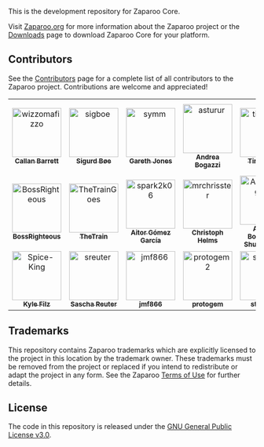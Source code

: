 This is the development repository for Zaparoo Core.

Visit [Zaparoo.org](https://zaparoo.org/) for more information about the Zaparoo project or the [Downloads](https://zaparoo.org/downloads/#zaparoo-core) page to download Zaparoo Core for your platform.

## Contributors

See the [Contributors](https://zaparoo.org/docs/community/contributors/) page for a complete list of all contributors to the Zaparoo project. Contributions are welcome and appreciated!

<!-- readme: contributors -start -->
<table>
	<tbody>
		<tr>
            <td align="center">
                <a href="https://github.com/wizzomafizzo">
                    <img src="https://avatars.githubusercontent.com/u/442478?v=4" width="100;" alt="wizzomafizzo"/>
                    <br />
                    <sub><b>Callan Barrett</b></sub>
                </a>
            </td>
            <td align="center">
                <a href="https://github.com/sigboe">
                    <img src="https://avatars.githubusercontent.com/u/2087930?v=4" width="100;" alt="sigboe"/>
                    <br />
                    <sub><b>Sigurd Bøe</b></sub>
                </a>
            </td>
            <td align="center">
                <a href="https://github.com/symm">
                    <img src="https://avatars.githubusercontent.com/u/69390?v=4" width="100;" alt="symm"/>
                    <br />
                    <sub><b>Gareth Jones</b></sub>
                </a>
            </td>
            <td align="center">
                <a href="https://github.com/asturur">
                    <img src="https://avatars.githubusercontent.com/u/1194048?v=4" width="100;" alt="asturur"/>
                    <br />
                    <sub><b>Andrea Bogazzi</b></sub>
                </a>
            </td>
            <td align="center">
                <a href="https://github.com/timwilsie">
                    <img src="https://avatars.githubusercontent.com/u/617551?v=4" width="100;" alt="timwilsie"/>
                    <br />
                    <sub><b>Tim Wilsie</b></sub>
                </a>
            </td>
            <td align="center">
                <a href="https://github.com/theypsilon">
                    <img src="https://avatars.githubusercontent.com/u/852246?v=4" width="100;" alt="theypsilon"/>
                    <br />
                    <sub><b>José Manuel Barroso Galindo</b></sub>
                </a>
            </td>
		</tr>
		<tr>
            <td align="center">
                <a href="https://github.com/BossRighteous">
                    <img src="https://avatars.githubusercontent.com/u/972810?v=4" width="100;" alt="BossRighteous"/>
                    <br />
                    <sub><b>BossRighteous</b></sub>
                </a>
            </td>
            <td align="center">
                <a href="https://github.com/TheTrainGoes">
                    <img src="https://avatars.githubusercontent.com/u/32771064?v=4" width="100;" alt="TheTrainGoes"/>
                    <br />
                    <sub><b>TheTrain</b></sub>
                </a>
            </td>
            <td align="center">
                <a href="https://github.com/spark2k06">
                    <img src="https://avatars.githubusercontent.com/u/3509674?v=4" width="100;" alt="spark2k06"/>
                    <br />
                    <sub><b>Aitor Gómez García</b></sub>
                </a>
            </td>
            <td align="center">
                <a href="https://github.com/mrchrisster">
                    <img src="https://avatars.githubusercontent.com/u/60834906?v=4" width="100;" alt="mrchrisster"/>
                    <br />
                    <sub><b>Christoph Helms</b></sub>
                </a>
            </td>
            <td align="center">
                <a href="https://github.com/AndreaBogazzi">
                    <img src="https://avatars.githubusercontent.com/u/44466913?v=4" width="100;" alt="AndreaBogazzi"/>
                    <br />
                    <sub><b>Andrea Bogazzi @ Shutterstock</b></sub>
                </a>
            </td>
            <td align="center">
                <a href="https://github.com/fayep">
                    <img src="https://avatars.githubusercontent.com/u/565311?v=4" width="100;" alt="fayep"/>
                    <br />
                    <sub><b>fayep</b></sub>
                </a>
            </td>
		</tr>
		<tr>
            <td align="center">
                <a href="https://github.com/Spice-King">
                    <img src="https://avatars.githubusercontent.com/u/590498?v=4" width="100;" alt="Spice-King"/>
                    <br />
                    <sub><b>Kyle Filz</b></sub>
                </a>
            </td>
            <td align="center">
                <a href="https://github.com/sreuter">
                    <img src="https://avatars.githubusercontent.com/u/550246?v=4" width="100;" alt="sreuter"/>
                    <br />
                    <sub><b>Sascha Reuter</b></sub>
                </a>
            </td>
            <td align="center">
                <a href="https://github.com/jmf866">
                    <img src="https://avatars.githubusercontent.com/u/11838274?v=4" width="100;" alt="jmf866"/>
                    <br />
                    <sub><b>jmf866</b></sub>
                </a>
            </td>
            <td align="center">
                <a href="https://github.com/protogem2">
                    <img src="https://avatars.githubusercontent.com/u/62781710?v=4" width="100;" alt="protogem2"/>
                    <br />
                    <sub><b>protogem</b></sub>
                </a>
            </td>
            <td align="center">
                <a href="https://github.com/staydata">
                    <img src="https://avatars.githubusercontent.com/u/130571429?v=4" width="100;" alt="staydata"/>
                    <br />
                    <sub><b>staydata</b></sub>
                </a>
            </td>
		</tr>
	<tbody>
</table>
<!-- readme: contributors -end -->

## Trademarks

This repository contains Zaparoo trademarks which are explicitly licensed to the project in this location by the trademark owner. These trademarks must be removed from the project or replaced if you intend to redistribute or adapt the project in any form. See the Zaparoo [Terms of Use](https://zaparoo.org/terms/) for further details.

## License

The code in this repository is released under the [GNU General Public License v3.0](./LICENSE).
